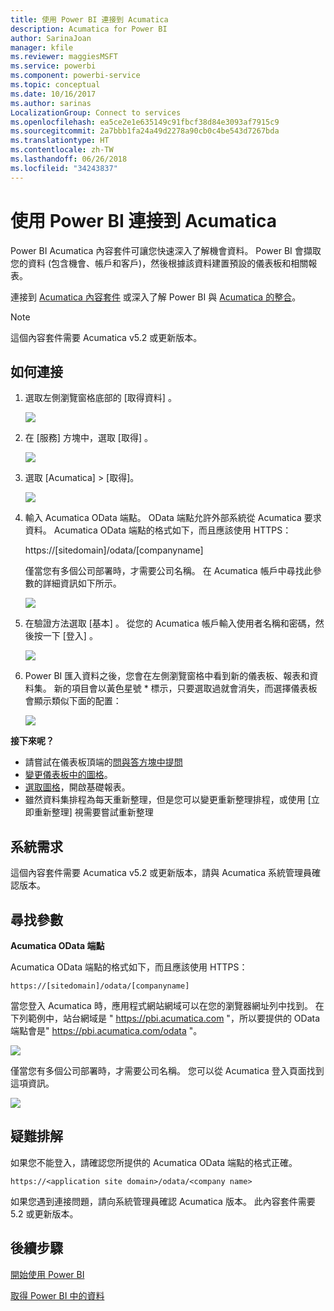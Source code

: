 ```yaml
---
title: 使用 Power BI 連接到 Acumatica
description: Acumatica for Power BI
author: SarinaJoan
manager: kfile
ms.reviewer: maggiesMSFT
ms.service: powerbi
ms.component: powerbi-service
ms.topic: conceptual
ms.date: 10/16/2017
ms.author: sarinas
LocalizationGroup: Connect to services
ms.openlocfilehash: ea5ce2e1e635149c91fbcf38d84e3093af7915c9
ms.sourcegitcommit: 2a7bbb1fa24a49d2278a90cb0c4be543d7267bda
ms.translationtype: HT
ms.contentlocale: zh-TW
ms.lasthandoff: 06/26/2018
ms.locfileid: "34243837"
---
```

# <a name="connect-to-acumatica-with-power-bi"></a>使用 Power BI 連接到 Acumatica
Power BI Acumatica 內容套件可讓您快速深入了解機會資料。 Power BI 會擷取您的資料 (包含機會、帳戶和客戶)，然後根據該資料建置預設的儀表板和相關報表。

連接到 [Acumatica 內容套件](https://app.powerbi.com/getdata/services/acumatica) 或深入了解 Power BI 與 [Acumatica 的整合](https://powerbi.microsoft.com/integrations/acumatica)。

>[!NOTE]
>這個內容套件需要 Acumatica v5.2 或更新版本。

## <a name="how-to-connect"></a>如何連接
1. 選取左側瀏覽窗格底部的 [取得資料]  。
   
   ![](media/service-connect-to-acumatica/getdata3.png)
2. 在 [服務]  方塊中，選取 [取得] 。
   
   ![](media/service-connect-to-acumatica/getdata2.png)
3. 選取 [Acumatica] \> [取得]。
   
   ![](media/service-connect-to-acumatica/acumatica.png)
4. 輸入 Acumatica OData 端點。 OData 端點允許外部系統從 Acumatica 要求資料。 Acumatica OData 端點的格式如下，而且應該使用 HTTPS：
   
     https://[sitedomain]/odata/[companyname]
   
   僅當您有多個公司部署時，才需要公司名稱。 在 Acumatica 帳戶中尋找此參數的詳細資訊如下所示。
   
   ![](media/service-connect-to-acumatica/parameters.png)
5. 在驗證方法選取 [基本] 。 從您的 Acumatica 帳戶輸入使用者名稱和密碼，然後按一下 [登入] 。
   
    ![](media/service-connect-to-acumatica/creds2.png)
6. Power BI 匯入資料之後，您會在左側瀏覽窗格中看到新的儀表板、報表和資料集。 新的項目會以黃色星號 \* 標示，只要選取過就會消失，而選擇儀表板會顯示類似下面的配置：
   
    ![](media/service-connect-to-acumatica/dashboard.png)

**接下來呢？**

* 請嘗試在儀表板頂端的[問與答方塊中提問](power-bi-q-and-a.md)
* [變更儀表板中的圖格](service-dashboard-edit-tile.md)。
* [選取圖格](service-dashboard-tiles.md)，開啟基礎報表。
* 雖然資料集排程為每天重新整理，但是您可以變更重新整理排程，或使用 [立即重新整理] 視需要嘗試重新整理

## <a name="system-requirements"></a>系統需求
這個內容套件需要 Acumatica v5.2 或更新版本，請與 Acumatica 系統管理員確認版本。

## <a name="finding-parameters"></a>尋找參數
**Acumatica OData 端點**

Acumatica OData 端點的格式如下，而且應該使用 HTTPS：

    https://[sitedomain]/odata/[companyname]

當您登入 Acumatica 時，應用程式網站網域可以在您的瀏覽器網址列中找到。 在下列範例中，站台網域是 " https://pbi.acumatica.com "，所以要提供的 OData 端點會是" https://pbi.acumatica.com/odata "。

 ![](media/service-connect-to-acumatica/url.png)

僅當您有多個公司部署時，才需要公司名稱。 您可以從 Acumatica 登入頁面找到這項資訊。

![](media/service-connect-to-acumatica/signin2.png)

## <a name="troubleshooting"></a>疑難排解
如果您不能登入，請確認您所提供的 Acumatica OData 端點的格式正確。

    https://<application site domain>/odata/<company name>

如果您遇到連接問題，請向系統管理員確認 Acumatica 版本。 此內容套件需要 5.2 或更新版本。

## <a name="next-steps"></a>後續步驟
[開始使用 Power BI](service-get-started.md)

[取得 Power BI 中的資料](service-get-data.md)

